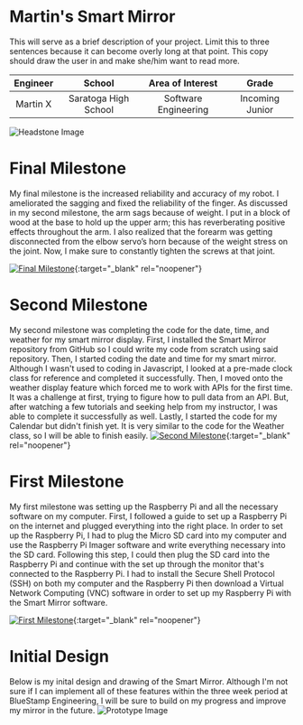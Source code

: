 ﻿# Martin's Smart Mirror
This will serve as a brief description of your project. Limit this to three sentences because it can become overly long at that point. This copy should draw the user in and make she/him want to read more.

| **Engineer** | **School** | **Area of Interest** | **Grade** |
|:--:|:--:|:--:|:--:|
| Martin X | Saratoga High School | Software Engineering | Incoming Junior

![Headstone Image](https://bluestampengineering.com/wp-content/uploads/2016/05/improve.jpg)
  
# Final Milestone
My final milestone is the increased reliability and accuracy of my robot. I ameliorated the sagging and fixed the reliability of the finger. As discussed in my second milestone, the arm sags because of weight. I put in a block of wood at the base to hold up the upper arm; this has reverberating positive effects throughout the arm. I also realized that the forearm was getting disconnected from the elbow servo’s horn because of the weight stress on the joint. Now, I make sure to constantly tighten the screws at that joint. 

[![Final Milestone](https://res.cloudinary.com/marcomontalbano/image/upload/v1612573869/video_to_markdown/images/youtube--F7M7imOVGug-c05b58ac6eb4c4700831b2b3070cd403.jpg )](https://www.youtube.com/watch?v=F7M7imOVGug&feature=emb_logo "Final Milestone"){:target="_blank" rel="noopener"}

# Second Milestone
My second milestone was completing the code for the date, time, and weather for my smart mirror display. First, I installed the Smart Mirror repository from GitHub so I could write my code from scratch using said repository. Then, I started coding the date and time for my smart mirror. Although I wasn't used to coding in Javascript, I looked at a pre-made clock class for reference and completed it successfully. Then, I moved onto the weather display feature which forced me to work with APIs for the first time. It was a challenge at first, trying to figure how to pull data from an API. But, after watching a few tutorials and seeking help from my instructor, I was able to complete it successfully as well. Lastly, I started the code for my Calendar but didn't finish yet. It is very similar to the code for the Weather class, so I will be able to finish easily.
[![Second Milestone](https://res.cloudinary.com/marcomontalbano/image/upload/v1612574014/video_to_markdown/images/youtube--y3VAmNlER5Y-c05b58ac6eb4c4700831b2b3070cd403.jpg)](https://www.youtube.com/watch?v=y3VAmNlER5Y&feature=emb_logo "Second Milestone"){:target="_blank" rel="noopener"}
# First Milestone
  

My first milestone was setting up the Raspberry Pi and all the necessary software on my computer. First, I followed a guide to set up a Raspberry Pi on the internet and plugged everything into the right place. In order to set up the Raspberry Pi, I had to plug the Micro SD card into my computer and use the Raspberry Pi Imager software and write everything necessary into the SD card. Following this step, I could then plug the SD card into the Raspberry Pi and continue with the set up through the monitor that's connected to the Raspberry Pi. I had to install the Secure Shell Protocol (SSH) on both my computer and the Raspberry Pi then download a Virtual Network Computing (VNC) software in order to set up my Raspberry Pi with the Smart Mirror software.  

[![First Milestone](https://res.cloudinary.com/marcomontalbano/image/upload/v1612574117/video_to_markdown/images/youtube--CaCazFBhYKs-c05b58ac6eb4c4700831b2b3070cd403.jpg)](https://www.youtube.com/watch?v=kcl4jR92OxY&ab_channel=BlueStampEng "First Milestone"){:target="_blank" rel="noopener"}

# Initial Design
Below is my inital design and drawing of the Smart Mirror. Although I'm not sure if I can implement all of these features within the three week period at BlueStamp Engineering, I will be sure to build on my progress and improve my mirror in the future. 
![Prototype Image](https://cdn.discordapp.com/attachments/861591749126389780/862783580627664957/smart_mirror_design.png)

